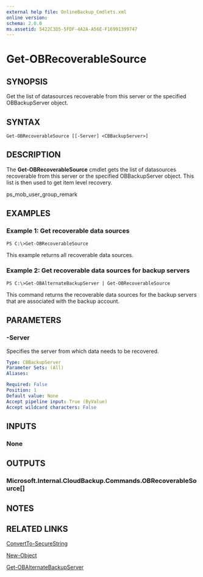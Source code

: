```yaml
---
external help file: OnlineBackup_Cmdlets.xml
online version: 
schema: 2.0.0
ms.assetid: 5422C3D5-5FDF-4A2A-A56E-F16991399747
---
```


# Get-OBRecoverableSource

## SYNOPSIS
Get the list of datasources recoverable from this server or the specified OBBackupServer object.

## SYNTAX

```
Get-OBRecoverableSource [[-Server] <CBBackupServer>]
```

## DESCRIPTION
The **Get-OBRecoverableSource** cmdlet gets the list of datasources recoverable from this server or the specified OBBackupServer object.
This list is then used to get item level recovery.

ps_mob_user_group_remark

## EXAMPLES

### Example 1: Get recoverable data sources
```
PS C:\>Get-OBRecoverableSource
```

This example returns all recoverable data sources.

### Example 2: Get recoverable data sources for backup servers
```
PS C:\>Get-OBAlternateBackupServer | Get-OBRecoverableSource
```

This command returns the recoverable data sources for the backup servers that are associated with the backup account.

## PARAMETERS

### -Server
Specifies the server from which data needs to be recovered.

```yaml
Type: CBBackupServer
Parameter Sets: (All)
Aliases: 

Required: False
Position: 1
Default value: None
Accept pipeline input: True (ByValue)
Accept wildcard characters: False
```

## INPUTS

### None

## OUTPUTS

### Microsoft.Internal.CloudBackup.Commands.OBRecoverableSource[]

## NOTES

## RELATED LINKS

[ConvertTo-SecureString](http://go.microsoft.com/fwlink/?LinkID=113291)

[New-Object](http://go.microsoft.com/fwlink/?LinkID=113355)

[Get-OBAlternateBackupServer](./Get-OBAlternateBackupServer.md)

